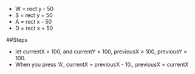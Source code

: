 - W = rect y - 50
- S = rect y + 50
- A = rect x - 50
- D = rect x + 50

##Steps
- let currentX = 100, and currentY = 100, previousX = 100, previousY = 100.
- When you press 'A', currentX = previousX - 10., previousX = currentX
